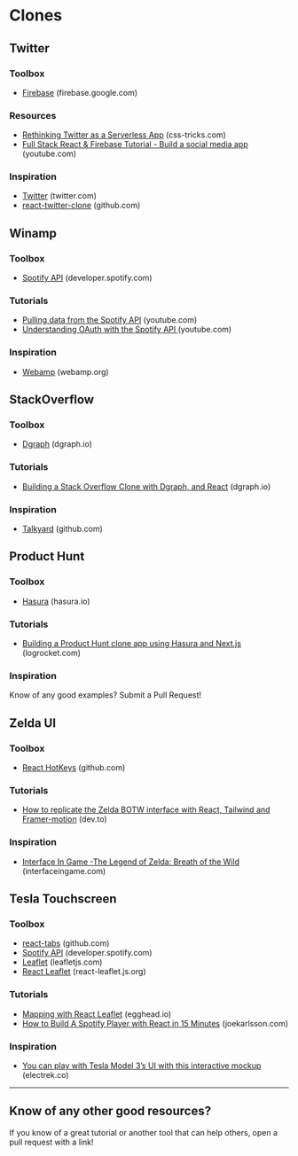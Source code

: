 # Clones

## Twitter

### Toolbox

* [Firebase](https://firebase.google.com/) (firebase.google.com)

### Resources
* [Rethinking Twitter as a Serverless App](https://css-tricks.com/rethinking-twitter-as-a-serverless-app/) (css-tricks.com)
* [Full Stack React & Firebase Tutorial - Build a social media app](https://www.youtube.com/watch?v=m_u6P5k0vP0) (youtube.com)

### Inspiration
* [Twitter](https://www.twitter.com) (twitter.com)
* [react-twitter-clone](https://github.com/jalbertsr/react-twitter-clone) (github.com)

## Winamp

### Toolbox
* [Spotify API](https://developer.spotify.com/documentation/web-api/) (developer.spotify.com)

### Tutorials
* [Pulling data from the Spotify API](https://www.youtube.com/watch?v=rzk8n-4gMWs) (youtube.com)
* [Understanding OAuth with the Spotify API ](https://www.youtube.com/watch?v=f5OLDvwP-Ug) (youtube.com)

### Inspiration
* [Webamp](https://webamp.org/) (webamp.org)

## StackOverflow

### Toolbox
* [Dgraph](https://dgraph.io/) (dgraph.io)

### Tutorials
* [Building a Stack Overflow Clone with Dgraph, and React](https://dgraph.io/blog/post/building-graphoverflow/) (dgraph.io)

### Inspiration
* [Talkyard](https://github.com/debiki/talkyard) (github.com)

## Product Hunt

### Toolbox
* [Hasura](https://hasura.io/) (hasura.io)

### Tutorials
* [Building a Product Hunt clone app using Hasura and Next.js](https://blog.logrocket.com/building-a-product-hunt-clone-app-using-hasura-and-next-js/) (logrocket.com)

### Inspiration
Know of any good examples? Submit a Pull Request!

## Zelda UI

### Toolbox
* [React HotKeys](https://github.com/greena13/react-hotkeys) (github.com)

### Tutorials
* [How to replicate the Zelda BOTW interface with React, Tailwind and Framer-motion](https://dev.to/flagrede/how-to-replicate-the-zelda-botw-interface-with-react-tailwind-and-framer-motion-part-1-298g) (dev.to)

### Inspiration
* [Interface In Game -The Legend of Zelda: Breath of the Wild](https://interfaceingame.com/games/the-legend-of-zelda-breath-of-the-wild/) (interfaceingame.com)

## Tesla Touchscreen

### Toolbox
* [react-tabs](https://github.com/reactjs/react-tabs) (github.com)
* [Spotify API](https://developer.spotify.com/documentation/web-api/) (developer.spotify.com)
* [Leaflet](https://leafletjs.com/) (leafletjs.com)
* [React Leaflet](https://react-leaflet.js.org/) (react-leaflet.js.org)

### Tutorials
* [Mapping with React Leaflet](https://egghead.io/playlists/mapping-with-react-leaflet-e0e0?af=atzgap) (egghead.io)
* [How to Build A Spotify Player with React in 15 Minutes](https://www.joekarlsson.com/2019/04/how-to-build-a-spotify-player-with-react-in-15-minutes/) (joekarlsson.com)

### Inspiration
* [You can play with Tesla Model 3’s UI with this interactive mockup](https://electrek.co/2017/08/02/you-can-play-with-tesla-model-3s-ui-with-this-interactive-mockup/) (electrek.co)

---

## Know of any other good resources?
If you know of a great tutorial or another tool that can help others, open a pull request with a link!

